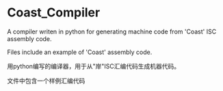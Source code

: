 # Coast_Compiler
A compiler writen in python for generating machine code from 'Coast' ISC assembly code.

Files include an example of 'Coast' assembly code.

用python编写的编译器，用于从"岸"ISC汇编代码生成机器代码。

文件中包含一个样例汇编代码
